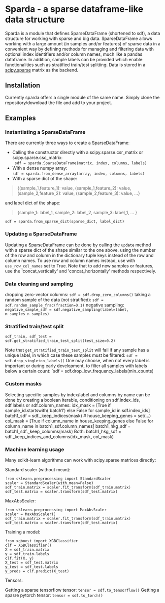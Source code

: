 # Sparda - a sparse dataframe-like data structure

Sparda is a module that defines SparseDataFrame (shortened to sdf), a data structure for working with sparse and big data. SparseDataFrame allows working with a large amount (in samples and/or features) of sparse data in a convenient way by defining methods for managing and filtering data with optional index identifiers and/or column names, much like a pandas dataframe. In addition, sample labels can be provided which enable functionalities such as stratified train/test splitting. Data is stored in a [scipy.sparse](https://docs.scipy.org/doc/scipy/reference/sparse.html) matrix as the backend. 

## Installation

Currently sparda offers a single module of the same name. Simply clone the repository/download the file and add to your project.

## Examples

### Instantiating a SparseDataFrame
There are currently three ways to create a SparseDataFrame:

 - Calling the constructor directly with a scipy.sparse.csr_matrix or scipy.sparse.csc_matrix:  
 ` sdf = sparda.SparseDataFrame(matrix, index, columns, labels)`
 - With a dense numpy array:  
 `sdf = sparda.from_dense_array(array, index, columns, labels)`
 - With a sparse dict of the shape:  
>{(sample_1,feature_1): value, (sample_1,feature_2): value, (sample_2,feature_2): value, (sample_2,feature_3): value, ...}
>
and label dict of the shape:  
> {sample_1: label_1, sample_2: label_2, sample_3: label_1, ... }
>
  
 `sdf = sparda.from_sparse_dict(sparse_dict, label_dict)`
### Updating a SparseDataFrame
Updating a SparseDataFrame can be done by calling the `update` method with a sparse dict of the shape similar to the one above, using the number of the row and column in the dictionary tuple keys instead of the row and column names. To use row and column names instead, use with `use_row_col_names` set to True. Note that to add new samples or features, use the 'concat_vertically' and 'concat_horizontally' methods respectively. 
### Data cleaning and sampling
dropping zero-vector columns:
`sdf = sdf.drop_zero_columns()`
taking a random sample of the data (not stratified):
`sdf = sdf.random_sample_frac(fraction=0.1)`
negative sampling:
`negative_sample_sdf = sdf.negative_sampling(label=label, n_samples_n_samples)`

### Stratified train/test split
    sdf_train, sdf_test = sdf.get_stratified_train_test_split(test_size=0.2)
Note that `get_stratified_train_test_split` will fail if any sample has a unique label, in which case these samples must be filtered:
`sdf = sdf.drop_singleton_labels()`
One may choose, when not every label is important or during early development, to filter all samples with labels below a certain count:
`sdf = sdf.drop_low_frequency_labels(min_counts)

### Custom masks
Selecting specific samples by index/label and columns by name can be done by creating a boolean iterable, conditioning on sdf.index_ids, sdf.labels or sdf.column_names:
    idx_mask = [True if sample_id.startswith('batch1') else False for sample_id in sdf.index_ids]
    batch1_sdf = sdf._keep_indices(mask)
    # house_keeping_genes = set(...)
    col_mask = [True if column_name in house_keeping_genes else False for column_name in batch1_sdf.column_names]
    batch1_hkg_sdf = batch1_sdf._keep_columns(mask)
Both:
    batch1_hkg_sdf = sdf._keep_indices_and_columns(idx_mask, col_mask)
### Machine learning usage
Many scikit-learn algorithms can work with scipy.sparse matrices directly:

Standard scaler (without mean):

    from sklearn.preprocessing import StandardScaler
    scaler = StandardScaler(with_mean=False)
    sdf_train.matrix = scaler.fit_transform(sdf_train.matrix)
    sdf_test.matrix = scaler.transform(sdf_test.matrix)
MaxAbsScaler:

    from sklearn.preprocessing import MaxAbsScaler
    scaler = MaxAbsScaler()
    sdf_train.matrix = scaler.fit_transform(sdf_train.matrix)
    sdf_test.matrix = scaler.transform(sdf_test.matrix)
Training a model:

    from xgboost import XGBClassifier
    clf = XGBClassifier()
    X = sdf_train.matrix
    y = sdf_train.labels
    clf.fit(X, y)
    X_test = sdf_test.matrix
    y_test = sdf_test.labels
    y_preds = clf.predict(X_test)
Tensors:

Getting a sparse tensorflow tensor:
`tensor = sdf.to_tensorflow()`
Getting a spasre pytorch tensor:
`tensor = sdf.to_torch()`
